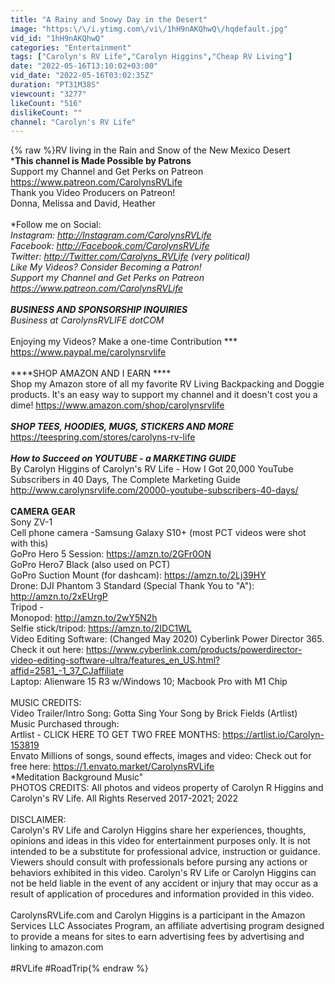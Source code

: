 ```yaml
---
title: "A Rainy and Snowy Day in the Desert"
image: "https:\/\/i.ytimg.com\/vi\/1hH9nAKQhwQ\/hqdefault.jpg"
vid_id: "1hH9nAKQhwQ"
categories: "Entertainment"
tags: ["Carolyn's RV Life","Carolyn Higgins","Cheap RV Living"]
date: "2022-05-16T13:10:02+03:00"
vid_date: "2022-05-16T03:02:35Z"
duration: "PT31M38S"
viewcount: "3277"
likeCount: "516"
dislikeCount: ""
channel: "Carolyn's RV Life"
---
```

{% raw %}RV living in the Rain and Snow of the New Mexico Desert<br />***This channel is Made Possible by Patrons**<br />Support my Channel and Get Perks on Patreon <a rel="nofollow" target="blank" href="https://www.patreon.com/CarolynsRVLife">https://www.patreon.com/CarolynsRVLife</a><br />Thank you Video Producers on Patreon!<br />Donna, Melissa and David, Heather <br /><br />*Follow me on Social: *<br />Instagram: <a rel="nofollow" target="blank" href="http://Instagram.com/CarolynsRVLife">http://Instagram.com/CarolynsRVLife</a><br />Facebook: <a rel="nofollow" target="blank" href="http://Facebook.com/CarolynsRVLife">http://Facebook.com/CarolynsRVLife</a><br />Twitter: <a rel="nofollow" target="blank" href="http://Twitter.com/Carolyns_RVLife">http://Twitter.com/Carolyns_RVLife</a> (very political) <br />*Like My Videos? Consider Becoming a Patron! *<br />Support my Channel and Get Perks on Patreon <a rel="nofollow" target="blank" href="https://www.patreon.com/CarolynsRVLife">https://www.patreon.com/CarolynsRVLife</a><br /><br />***BUSINESS AND SPONSORSHIP INQUIRIES***<br />Business at CarolynsRVLIFE dotCOM<br /><br />*** Enjoying my Videos? Make a one-time Contribution ***<br /><a rel="nofollow" target="blank" href="https://www.paypal.me/carolynsrvlife">https://www.paypal.me/carolynsrvlife</a><br /><br />****SHOP AMAZON AND I EARN ****<br />Shop my Amazon store of all my favorite RV Living Backpacking and Doggie products. It's an easy way to support  my channel and it doesn't cost you a dime!  <a rel="nofollow" target="blank" href="https://www.amazon.com/shop/carolynsrvlife">https://www.amazon.com/shop/carolynsrvlife</a><br /><br />***SHOP TEES, HOODIES, MUGS, STICKERS AND MORE***<br /> <a rel="nofollow" target="blank" href="https://teespring.com/stores/carolyns-rv-life">https://teespring.com/stores/carolyns-rv-life</a><br /><br />***How to Succeed on  YOUTUBE - a MARKETING GUIDE***<br />By Carolyn Higgins of Carolyn's RV Life - How I Got 20,000 YouTube Subscribers in 40 Days, The Complete Marketing Guide<br /> <a rel="nofollow" target="blank" href="http://www.carolynsrvlife.com/20000-youtube-subscribers-40-days/">http://www.carolynsrvlife.com/20000-youtube-subscribers-40-days/</a><br /><br />****CAMERA GEAR****<br />Sony ZV-1<br />Cell phone camera -Samsung Galaxy S10+ (most PCT videos were shot with this) <br />GoPro Hero 5 Session: <a rel="nofollow" target="blank" href="https://amzn.to/2GFr0ON">https://amzn.to/2GFr0ON</a><br />GoPro Hero7 Black (also used on PCT) <br />GoPro Suction Mount (for dashcam): <a rel="nofollow" target="blank" href="https://amzn.to/2Lj39HY">https://amzn.to/2Lj39HY</a><br />Drone: DJI Phantom 3 Standard (Special Thank You to &quot;A&quot;): <a rel="nofollow" target="blank" href="http://amzn.to/2xEUrgP">http://amzn.to/2xEUrgP</a><br />Tripod -<br />Monopod: <a rel="nofollow" target="blank" href="http://amzn.to/2wY5N2h">http://amzn.to/2wY5N2h</a><br />Selfie stick/tripod: <a rel="nofollow" target="blank" href="https://amzn.to/2IDC1WL">https://amzn.to/2IDC1WL</a><br />Video Editing Software: (Changed May 2020) Cyberlink Power Director 365. Check it out here: <a rel="nofollow" target="blank" href="https://www.cyberlink.com/products/powerdirector-video-editing-software-ultra/features_en_US.html?affid=2581_-1_37_CJaffiliate">https://www.cyberlink.com/products/powerdirector-video-editing-software-ultra/features_en_US.html?affid=2581_-1_37_CJaffiliate</a><br />Laptop: Alienware 15 R3 w/Windows 10; Macbook Pro with M1 Chip<br /><br />MUSIC CREDITS:<br />Video Trailer/Intro Song: Gotta Sing Your Song by Brick Fields (Artlist) <br />Music Purchased through:<br /> Artlist  -  CLICK HERE TO GET TWO FREE MONTHS: <a rel="nofollow" target="blank" href="https://artlist.io/Carolyn-153819">https://artlist.io/Carolyn-153819</a><br />Envato Millions of songs, sound effects, images and video: Check out for free here: <a rel="nofollow" target="blank" href="https://1.envato.market/CarolynsRVLife">https://1.envato.market/CarolynsRVLife</a><br />*Meditation Background Music&quot; <br />PHOTOS CREDITS: All photos and videos property of Carolyn R Higgins and Carolyn's RV Life. All Rights Reserved 2017-2021; 2022<br /><br />DISCLAIMER: <br />Carolyn's RV Life and Carolyn Higgins share her experiences, thoughts, opinions and ideas in this video for entertainment purposes only. It is not intended to be a substitute for professional advice, instruction  or guidance. Viewers should  consult with professionals before pursing any actions or behaviors exhibited in this video. Carolyn's RV Life or Carolyn Higgins can not be held liable in the event of any accident or injury that may occur as a result of application of procedures and information provided in this video. <br /><br />CarolynsRVLife.com and Carolyn Higgins is a participant in the Amazon Services LLC Associates Program, an affiliate advertising program designed to provide a means for sites to earn advertising fees by advertising and linking to amazon.com<br /><br />#RVLife #RoadTrip{% endraw %}
